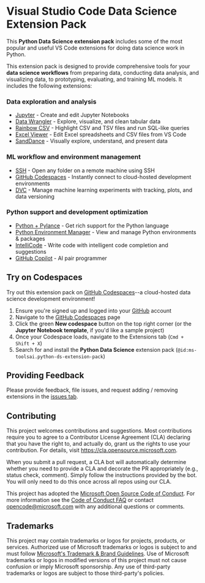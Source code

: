 # Visual Studio Code Data Science Extension Pack

This **Python Data Science extension pack** includes some of the most popular
and useful VS Code extensions for doing data science work in Python.

This extension pack is designed to provide comprehensive tools for your **data
science workflows** from preparing data, conducting data analysis, and
visualizing data, to prototyping, evaluating, and training ML models. It
includes the following extensions:

### Data exploration and analysis

-   [Jupyter](https://marketplace.visualstudio.com/items?itemName=ms-toolsai.jupyter) -
    Create and edit Jupyter Notebooks
-   [Data Wrangler](https://marketplace.visualstudio.com/items?itemName=ms-toolsai.datawrangler) -
    Explore, visualize, and clean tabular data
-   [Rainbow CSV](https://marketplace.visualstudio.com/items?itemName=mechatroner.rainbow-csv) -
    Highlight CSV and TSV files and run SQL-like queries
-   [Excel Viewer](https://marketplace.visualstudio.com/items?itemName=GrapeCity.gc-excelviewer) -
    Edit Excel spreadsheets and CSV files from VS Code
-   [SandDance](https://marketplace.visualstudio.com/items?itemName=msrvida.vscode-sanddance) -
    Visually explore, understand, and present data

### ML workflow and environment management

-   [SSH](https://marketplace.visualstudio.com/items?itemName=ms-vscode-remote.remote-ssh) -
    Open any folder on a remote machine using SSH
-   [GitHub Codespaces](https://marketplace.visualstudio.com/items?itemName=GitHub.codespaces) -
    Instantly connect to cloud-hosted development environments
-   [DVC](https://marketplace.visualstudio.com/items?itemName=Iterative.dvc) -
    Manage machine learning experiments with tracking, plots, and data
    versioning

### Python support and development optimization

-   [Python + Pylance](https://marketplace.visualstudio.com/items?itemName=ms-python.python) -
    Get rich support for the Python language
-   [Python Environment Manager](https://marketplace.visualstudio.com/items?itemName=donjayamanne.python-environment-manager) -
    View and manage Python environments & packages
-   [IntelliCode](https://marketplace.visualstudio.com/items?itemName=visualstudioexptteam.vscodeintellicode) -
    Write code with intelligent code completion and suggestions
-   [GitHub Copilot](https://marketplace.visualstudio.com/items?itemName=github.copilot) -
    AI pair programmer

## Try on Codespaces

Try out this extension pack on
[GitHub Codespaces](https://github.com/codespaces)--a cloud-hosted data science
development environment!

1. Ensure you're signed up and logged into your [GitHub](https://github.com/)
   account
2. Navigate to the [GitHub Codespaces](https://github.com/codespaces) page
3. Click the green **New codespace** button on the top right corner (or the
   **Jupyter Notebook template**, if you'd like a sample project)
4. Once your Codespace loads, navigate to the Extensions tab (`Cmd + Shift + X`)
5. Search for and install the **Python Data Science** extension pack
   (`@id:ms-toolsai.python-ds-extension-pack`)

## Providing Feedback

Please provide feedback, file issues, and request adding / removing extensions
in the
[issues tab](https://github.com/microsoft/vscode-python-ds-extension-pack/issues).

## Contributing

This project welcomes contributions and suggestions. Most contributions require
you to agree to a Contributor License Agreement (CLA) declaring that you have
the right to, and actually do, grant us the rights to use your contribution. For
details, visit https://cla.opensource.microsoft.com.

When you submit a pull request, a CLA bot will automatically determine whether
you need to provide a CLA and decorate the PR appropriately (e.g., status check,
comment). Simply follow the instructions provided by the bot. You will only need
to do this once across all repos using our CLA.

This project has adopted the
[Microsoft Open Source Code of Conduct](https://opensource.microsoft.com/codeofconduct/).
For more information see the
[Code of Conduct FAQ](https://opensource.microsoft.com/codeofconduct/faq/) or
contact [opencode@microsoft.com](mailto:opencode@microsoft.com) with any
additional questions or comments.

## Trademarks

This project may contain trademarks or logos for projects, products, or
services. Authorized use of Microsoft trademarks or logos is subject to and must
follow
[Microsoft's Trademark & Brand Guidelines](https://www.microsoft.com/en-us/legal/intellectualproperty/trademarks/usage/general).
Use of Microsoft trademarks or logos in modified versions of this project must
not cause confusion or imply Microsoft sponsorship. Any use of third-party
trademarks or logos are subject to those third-party's policies.
